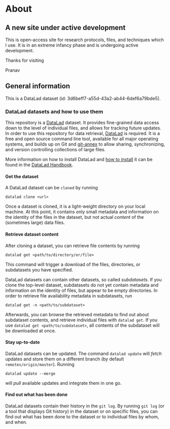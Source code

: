 # About

## A new site under active development

This is open-access site for research protocols, files, and techniques
which I use. It is in an extreme infancy phase and is undergoing active
development.

Thanks for visiting

Pranav

## General information

This is a DataLad dataset (id: 3d6beff7-a55d-43a2-ab44-6def6a79bde5).

### DataLad datasets and how to use them

This repository is a [DataLad](https://www.datalad.org/) dataset. It
provides fine-grained data access down to the level of individual files,
and allows for tracking future updates. In order to use this repository
for data retrieval, [DataLad](https://www.datalad.org/) is required. It
is a free and open source command line tool, available for all major
operating systems, and builds up on Git and
[git-annex](https://git-annex.branchable.com/) to allow sharing,
synchronizing, and version controlling collections of large files.

More information on how to install DataLad and [how to
install](http://handbook.datalad.org/en/latest/intro/installation.html)
it can be found in the [DataLad
Handbook](https://handbook.datalad.org/en/latest/index.html).

#### Get the dataset

A DataLad dataset can be `cloned` by running

    datalad clone <url>

Once a dataset is cloned, it is a light-weight directory on your local
machine. At this point, it contains only small metadata and information
on the identity of the files in the dataset, but not actual *content* of
the (sometimes large) data files.

#### Retrieve dataset content

After cloning a dataset, you can retrieve file contents by running

    datalad get <path/to/directory/or/file>

This command will trigger a download of the files, directories, or
subdatasets you have specified.

DataLad datasets can contain other datasets, so called *subdatasets*. If
you clone the top-level dataset, subdatasets do not yet contain metadata
and information on the identity of files, but appear to be empty
directories. In order to retrieve file availability metadata in
subdatasets, run

    datalad get -n <path/to/subdataset>

Afterwards, you can browse the retrieved metadata to find out about
subdataset contents, and retrieve individual files with `datalad get`.
If you use `datalad get <path/to/subdataset>`, all contents of the
subdataset will be downloaded at once.

#### Stay up-to-date

DataLad datasets can be updated. The command `datalad update` will
*fetch* updates and store them on a different branch (by default
`remotes/origin/master`). Running

    datalad update --merge

will *pull* available updates and integrate them in one go.

#### Find out what has been done

DataLad datasets contain their history in the `git log`. By running
`git log` (or a tool that displays Git history) in the dataset or on
specific files, you can find out what has been done to the dataset or to
individual files by whom, and when.
